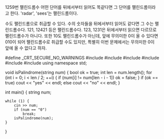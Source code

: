 1259번 팰린드롬수
어떤 단어를 뒤에서부터 읽어도 똑같다면 그 단어를 팰린드롬이라고 한다. 'radar', 'sees'는 팰린드롬이다.

수도 팰린드롬으로 취급할 수 있다. 수의 숫자들을 뒤에서부터 읽어도 같다면 그 수는 팰린드롬수다. 121, 12421 등은 팰린드롬수다. 
123, 1231은 뒤에서부터 읽으면 다르므로 팰린드롬수가 아니다. 
또한 10도 팰린드롬수가 아닌데, 앞에 무의미한 0이 올 수 있다면 010이 되어 팰린드롬수로 취급할 수도 있지만, 특별히 이번 문제에서는 무의미한 0이 앞에 올 수 없다고 하자.



#define _CRT_SECURE_NO_WARNINGS
#include<numeric>
#include<cstdio>
#include<iostream>
#include<cstring>
#include <algorithm>
#include<vector>
using namespace std;

void isPalindrome(string num) {
	bool ok = true;
	int len = num.length();
	for (int i = 0; i < len / 2; ++i) {
		if (num[i] != num[len - i - 1])
			ok = false;
	}
	if (ok == true)
		cout << "yes" << endl;
	else
		cout << "no" << endl;
}

int main() {
	string num;

	while (1) {
		cin >> num;
		if (num == "0")
			break;
		isPalindrome(num);
	}
}
